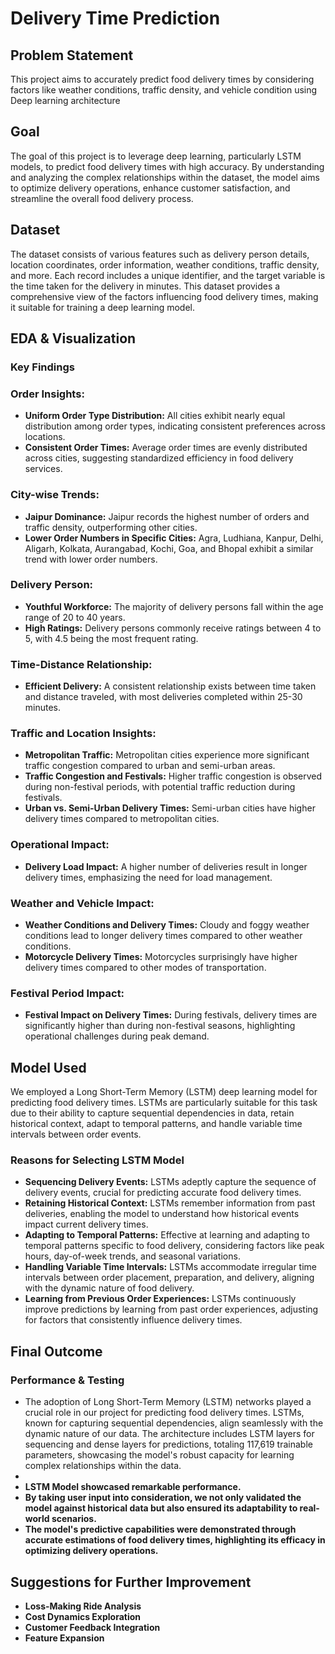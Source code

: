# Delivery Time Prediction

## Problem Statement

This project aims to accurately predict food delivery times by considering factors like weather conditions, traffic density, and vehicle condition using Deep learning architecture 

## Goal 

The goal of this project is to leverage deep learning, particularly LSTM models, to predict food delivery times with high accuracy. By understanding and analyzing the complex relationships within the dataset, the model aims to optimize delivery operations, enhance customer satisfaction, and streamline the overall food delivery process.

## Dataset

The dataset consists of various features such as delivery person details, location coordinates, order information, weather conditions, traffic density, and more. Each record includes a unique identifier, and the target variable is the time taken for the delivery in minutes. This dataset provides a comprehensive view of the factors influencing food delivery times, making it suitable for training a deep learning model.

## EDA & Visualization 

### Key Findings

### Order Insights:
- **Uniform Order Type Distribution:** All cities exhibit nearly equal distribution among order types, indicating consistent preferences across locations.
- **Consistent Order Times:** Average order times are evenly distributed across cities, suggesting standardized efficiency in food delivery services.

### City-wise Trends:
- **Jaipur Dominance:** Jaipur records the highest number of orders and traffic density, outperforming other cities.
- **Lower Order Numbers in Specific Cities:** Agra, Ludhiana, Kanpur, Delhi, Aligarh, Kolkata, Aurangabad, Kochi, Goa, and Bhopal exhibit a similar trend with lower order numbers.

### Delivery Person:
- **Youthful Workforce:** The majority of delivery persons fall within the age range of 20 to 40 years.
- **High Ratings:** Delivery persons commonly receive ratings between 4 to 5, with 4.5 being the most frequent rating.

### Time-Distance Relationship:
- **Efficient Delivery:** A consistent relationship exists between time taken and distance traveled, with most deliveries completed within 25-30 minutes.

### Traffic and Location Insights:
- **Metropolitan Traffic:** Metropolitan cities experience more significant traffic congestion compared to urban and semi-urban areas.
- **Traffic Congestion and Festivals:** Higher traffic congestion is observed during non-festival periods, with potential traffic reduction during festivals.
- **Urban vs. Semi-Urban Delivery Times:** Semi-urban cities have higher delivery times compared to metropolitan cities.

### Operational Impact:
- **Delivery Load Impact:** A higher number of deliveries result in longer delivery times, emphasizing the need for load management.
  
### Weather and Vehicle Impact:
- **Weather Conditions and Delivery Times:** Cloudy and foggy weather conditions lead to longer delivery times compared to other weather conditions.
- **Motorcycle Delivery Times:** Motorcycles surprisingly have higher delivery times compared to other modes of transportation.

### Festival Period Impact:
- **Festival Impact on Delivery Times:** During festivals, delivery times are significantly higher than during non-festival seasons, highlighting operational challenges during peak demand.

## Model Used

We employed a Long Short-Term Memory (LSTM) deep learning model for predicting food delivery times. LSTMs are particularly suitable for this task due to their ability to capture sequential dependencies in data, retain historical context, adapt to temporal patterns, and handle variable time intervals between order events.

### Reasons for Selecting LSTM Model

- **Sequencing Delivery Events:** LSTMs adeptly capture the sequence of delivery events, crucial for predicting accurate food delivery times.
- **Retaining Historical Context:** LSTMs remember information from past deliveries, enabling the model to understand how historical events impact current delivery times.
- **Adapting to Temporal Patterns:** Effective at learning and adapting to temporal patterns specific to food delivery, considering factors like peak hours, day-of-week trends, and seasonal variations.
- **Handling Variable Time Intervals:** LSTMs accommodate irregular time intervals between order placement, preparation, and delivery, aligning with the dynamic nature of food delivery.
- **Learning from Previous Order Experiences:** LSTMs continuously improve predictions by learning from past order experiences, adjusting for factors that consistently influence delivery times.

## Final Outcome

### Performance & Testing

- The adoption of Long Short-Term Memory (LSTM) networks played a crucial role in our project for predicting food delivery times. LSTMs, known for capturing sequential dependencies, align seamlessly with the dynamic nature of our data. The architecture includes LSTM layers for sequencing and dense layers for predictions, totaling 117,619 trainable parameters, showcasing the model's robust capacity for learning complex relationships within the data.
- 
- **LSTM Model showcased remarkable performance.**
- **By taking user input into consideration, we not only validated the model against historical data but also ensured its adaptability to real-world scenarios.**
- **The model's predictive capabilities were demonstrated through accurate estimations of food delivery times, highlighting its efficacy in optimizing delivery operations.**

## Suggestions for Further Improvement

- **Loss-Making Ride Analysis**
- **Cost Dynamics Exploration**
- **Customer Feedback Integration**
- **Feature Expansion**
